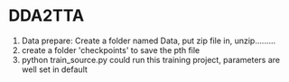 # DDA2TTA
1. Data prepare: Create a folder named Data, put zip file in, unzip.........
2. create a folder 'checkpoints' to save the pth file
3. python train_source.py    could run this training project, parameters are well set in default
   
